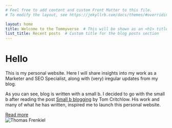 ```yaml
---
# Feel free to add content and custom Front Matter to this file.
# To modify the layout, see https://jekyllrb.com/docs/themes/#overriding-theme-defaults

layout: home
title: Welcome to the Tommyverse  # This will be shown as an <h1> title
list_title: Recent posts  # Custom title for the blog posts section
---
```


<div class="cf"> <!-- cf is used to contain floats -->
    <div class="fl w-70 pa2">
        <h1>Hello</h1>
        <p>This is my personal website. Here I will share insights into my work as a Marketer and SEO Specialist, along with (very) iregular updates from my blog.</p>
<p>As you can see, blog is written with a small b. I decided to go with the small b after reading the post <a href="https://tomcritchlow.com/2018/02/23/small-b-blogging/" target="_blank">Small b blogging</a> by Tom Critchlow. His work and many of what he has written, inspired me to launch this personal website.</p>
        <a href="/about/" class="link blue">Read more</a>
    </div>
    <div class="fl w-30 pa2">
        <img src="{{ '/assets/images/thomas_frenkiel.jpg' | relative_url }}" alt="Thomas Frenkiel" class="w-100 db center">
    </div>
</div>



